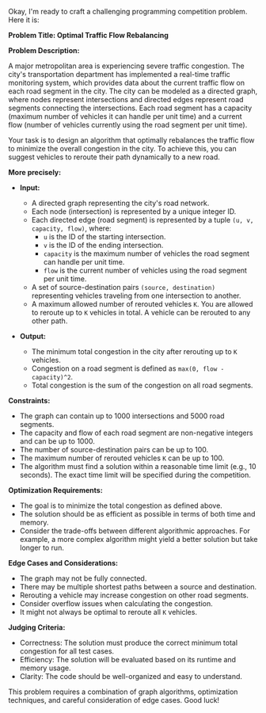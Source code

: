 Okay, I'm ready to craft a challenging programming competition problem. Here it is:

**Problem Title: Optimal Traffic Flow Rebalancing**

**Problem Description:**

A major metropolitan area is experiencing severe traffic congestion. The city's transportation department has implemented a real-time traffic monitoring system, which provides data about the current traffic flow on each road segment in the city. The city can be modeled as a directed graph, where nodes represent intersections and directed edges represent road segments connecting the intersections. Each road segment has a capacity (maximum number of vehicles it can handle per unit time) and a current flow (number of vehicles currently using the road segment per unit time).

Your task is to design an algorithm that optimally rebalances the traffic flow to minimize the overall congestion in the city. To achieve this, you can suggest vehicles to reroute their path dynamically to a new road.

**More precisely:**

*   **Input:**
    *   A directed graph representing the city's road network.
    *   Each node (intersection) is represented by a unique integer ID.
    *   Each directed edge (road segment) is represented by a tuple `(u, v, capacity, flow)`, where:
        *   `u` is the ID of the starting intersection.
        *   `v` is the ID of the ending intersection.
        *   `capacity` is the maximum number of vehicles the road segment can handle per unit time.
        *   `flow` is the current number of vehicles using the road segment per unit time.
    *   A set of source-destination pairs `(source, destination)` representing vehicles traveling from one intersection to another.
    *   A maximum allowed number of rerouted vehicles `K`. You are allowed to reroute up to `K` vehicles in total. A vehicle can be rerouted to any other path.

*   **Output:**
    *   The minimum total congestion in the city after rerouting up to `K` vehicles.
    *   Congestion on a road segment is defined as `max(0, flow - capacity)^2`.
    *   Total congestion is the sum of the congestion on all road segments.

**Constraints:**

*   The graph can contain up to 1000 intersections and 5000 road segments.
*   The capacity and flow of each road segment are non-negative integers and can be up to 1000.
*   The number of source-destination pairs can be up to 100.
*   The maximum number of rerouted vehicles `K` can be up to 100.
*   The algorithm must find a solution within a reasonable time limit (e.g., 10 seconds). The exact time limit will be specified during the competition.

**Optimization Requirements:**

*   The goal is to minimize the total congestion as defined above.
*   The solution should be as efficient as possible in terms of both time and memory.
*   Consider the trade-offs between different algorithmic approaches.  For example, a more complex algorithm might yield a better solution but take longer to run.

**Edge Cases and Considerations:**

*   The graph may not be fully connected.
*   There may be multiple shortest paths between a source and destination.
*   Rerouting a vehicle may increase congestion on other road segments.
*   Consider overflow issues when calculating the congestion.
*   It might not always be optimal to reroute all `K` vehicles.

**Judging Criteria:**

*   Correctness: The solution must produce the correct minimum total congestion for all test cases.
*   Efficiency: The solution will be evaluated based on its runtime and memory usage.
*   Clarity: The code should be well-organized and easy to understand.

This problem requires a combination of graph algorithms, optimization techniques, and careful consideration of edge cases. Good luck!
